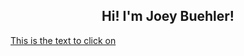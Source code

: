 <h2 style="text-align: center;">Hi! I'm Joey Buehler!</h2>

[This is the text to click on](chrome://newtab)
